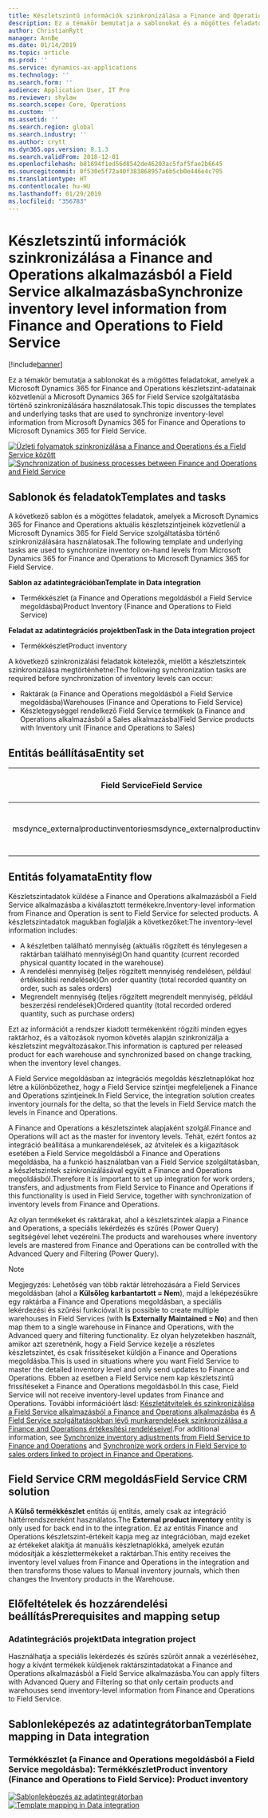 ```yaml
---
title: Készletszintű információk szinkronizálása a Finance and Operations alkalmazásból a Field Service alkalmazásba
description: Ez a témakör bemutatja a sablonokat és a mögöttes feladatokat, amelyek a Microsoft Dynamics 365 for Finance and Operations készletszint-adatainak közvetlenül a Microsoft Dynamics 365 for Field Service szolgáltatásba történő szinkronizálására használatosak.
author: ChristianRytt
manager: AnnBe
ms.date: 01/14/2019
ms.topic: article
ms.prod: ''
ms.service: dynamics-ax-applications
ms.technology: ''
ms.search.form: ''
audience: Application User, IT Pro
ms.reviewer: shylaw
ms.search.scope: Core, Operations
ms.custom: ''
ms.assetid: ''
ms.search.region: global
ms.search.industry: ''
ms.author: crytt
ms.dyn365.ops.version: 8.1.3
ms.search.validFrom: 2018-12-01
ms.openlocfilehash: b81694f1ed56d8542de46203ac5faf5fae2b6645
ms.sourcegitcommit: 0f530e5f72a40f383868957a6b5cb0e446e4c795
ms.translationtype: HT
ms.contentlocale: hu-HU
ms.lasthandoff: 01/29/2019
ms.locfileid: "356783"
---
```

# <a name="synchronize-inventory-level-information-from-finance-and-operations-to-field-service"></a><span data-ttu-id="3ee6c-103">Készletszintű információk szinkronizálása a Finance and Operations alkalmazásból a Field Service alkalmazásba</span><span class="sxs-lookup"><span data-stu-id="3ee6c-103">Synchronize inventory level information from Finance and Operations to Field Service</span></span> 

[!include[banner](../includes/banner.md)]

<span data-ttu-id="3ee6c-104">Ez a témakör bemutatja a sablonokat és a mögöttes feladatokat, amelyek a Microsoft Dynamics 365 for Finance and Operations készletszint-adatainak közvetlenül a Microsoft Dynamics 365 for Field Service szolgáltatásba történő szinkronizálására használatosak.</span><span class="sxs-lookup"><span data-stu-id="3ee6c-104">This topic discusses the templates and underlying tasks that are used to synchronize inventory-level information from Microsoft Dynamics 365 for Finance and Operations to Microsoft Dynamics 365 for Field Service.</span></span>

<span data-ttu-id="3ee6c-105">[![Üzleti folyamatok szinkronizálása a Finance and Operations és a Field Service között](./media/FSOnHandOW.png)](./media/FSOnHandOW.png)</span><span class="sxs-lookup"><span data-stu-id="3ee6c-105">[![Synchronization of business processes between Finance and Operations and Field Service](./media/FSOnHandOW.png)](./media/FSOnHandOW.png)</span></span>

## <a name="templates-and-tasks"></a><span data-ttu-id="3ee6c-106">Sablonok és feladatok</span><span class="sxs-lookup"><span data-stu-id="3ee6c-106">Templates and tasks</span></span>
<span data-ttu-id="3ee6c-107">A következő sablon és a mögöttes feladatok, amelyek a Microsoft Dynamics 365 for Finance and Operations aktuális készletszintjeinek közvetlenül a Microsoft Dynamics 365 for Field Service szolgáltatásba történő szinkronizálására használatosak.</span><span class="sxs-lookup"><span data-stu-id="3ee6c-107">The following template and underlying tasks are used to synchronize inventory on-hand levels from Microsoft Dynamics 365 for Finance and Operations to Microsoft Dynamics 365 for Field Service.</span></span>

<span data-ttu-id="3ee6c-108">**Sablon az adatintegrációban**</span><span class="sxs-lookup"><span data-stu-id="3ee6c-108">**Template in Data integration**</span></span>
- <span data-ttu-id="3ee6c-109">Termékkészlet (a Finance and Operations megoldásból a Field Service megoldásba)</span><span class="sxs-lookup"><span data-stu-id="3ee6c-109">Product Inventory (Finance and Operations to Field Service)</span></span>
  
<span data-ttu-id="3ee6c-110">**Feladat az adatintegrációs projektben**</span><span class="sxs-lookup"><span data-stu-id="3ee6c-110">**Task in the Data integration project**</span></span>
- <span data-ttu-id="3ee6c-111">Termékkészlet</span><span class="sxs-lookup"><span data-stu-id="3ee6c-111">Product inventory</span></span>

<span data-ttu-id="3ee6c-112">A következő szinkronizálási feladatok kötelezők, mielőtt a készletszintek szinkronizálása megtörténhetne:</span><span class="sxs-lookup"><span data-stu-id="3ee6c-112">The following synchronization tasks are required before synchronization of inventory levels can occur:</span></span>
- <span data-ttu-id="3ee6c-113">Raktárak (a Finance and Operations megoldásból a Field Service megoldásba)</span><span class="sxs-lookup"><span data-stu-id="3ee6c-113">Warehouses (Finance and Operations to Field Service)</span></span> 
- <span data-ttu-id="3ee6c-114">Készletegységgel rendelkező Field Service termékek (a Finance and Operations alkalmazásból a Sales alkalmazásba)</span><span class="sxs-lookup"><span data-stu-id="3ee6c-114">Field Service products with Inventory unit (Finance and Operations to Sales)</span></span> 

## <a name="entity-set"></a><span data-ttu-id="3ee6c-115">Entitás beállítása</span><span class="sxs-lookup"><span data-stu-id="3ee6c-115">Entity set</span></span>

| <span data-ttu-id="3ee6c-116">Field Service</span><span class="sxs-lookup"><span data-stu-id="3ee6c-116">Field Service</span></span>                      | <span data-ttu-id="3ee6c-117">Finance and Operations</span><span class="sxs-lookup"><span data-stu-id="3ee6c-117">Finance and Operations</span></span>                 |
|------------------------------------|----------------------------------------|
| <span data-ttu-id="3ee6c-118">msdynce_externalproductinventories</span><span class="sxs-lookup"><span data-stu-id="3ee6c-118">msdynce_externalproductinventories</span></span> | <span data-ttu-id="3ee6c-119">CDS aktuális készlet raktár szerint</span><span class="sxs-lookup"><span data-stu-id="3ee6c-119">CDS inventory on-hand by warehouse</span></span>     |

## <a name="entity-flow"></a><span data-ttu-id="3ee6c-120">Entitás folyamata</span><span class="sxs-lookup"><span data-stu-id="3ee6c-120">Entity flow</span></span>
<span data-ttu-id="3ee6c-121">Készletszintadatok küldése a Finance and Operations alkalmazásból a Field Service alkalmazásba a kiválasztott termékekre.</span><span class="sxs-lookup"><span data-stu-id="3ee6c-121">Inventory-level information from Finance and Operation is sent to Field Service for selected products.</span></span> <span data-ttu-id="3ee6c-122">A készletszintadatok magukban foglalják a következőket:</span><span class="sxs-lookup"><span data-stu-id="3ee6c-122">The inventory-level information includes:</span></span> 
- <span data-ttu-id="3ee6c-123">A készletben található mennyiség (aktuális rögzített és ténylegesen a raktárban található mennyiség)</span><span class="sxs-lookup"><span data-stu-id="3ee6c-123">On hand quantity (current recorded physical quantity located in the warehouse)</span></span>
- <span data-ttu-id="3ee6c-124">A rendelési mennyiség (teljes rögzített mennyiség rendelésen, például értékesítési rendelések)</span><span class="sxs-lookup"><span data-stu-id="3ee6c-124">On order quantity (total recorded quantity on order, such as sales orders)</span></span>
- <span data-ttu-id="3ee6c-125">Megrendelt mennyiség (teljes rögzített megrendelt mennyiség, például beszerzési rendelések)</span><span class="sxs-lookup"><span data-stu-id="3ee6c-125">Ordered quantity (total recorded ordered quantity, such as purchase orders)</span></span>

<span data-ttu-id="3ee6c-126">Ezt az információt a rendszer kiadott termékenként rögzíti minden egyes raktárhoz, és a változások nyomon követés alapján szinkronizálja a készletszint megváltozásakor.</span><span class="sxs-lookup"><span data-stu-id="3ee6c-126">This information is captured per released product for each warehouse and synchronized based on change tracking, when the inventory level changes.</span></span>

<span data-ttu-id="3ee6c-127">A Field Service megoldásban az integrációs megoldás készletnaplókat hoz létre a különbözethez, hogy a Field Service szintjei megfeleljenek a Finance and Operations szintjeinek.</span><span class="sxs-lookup"><span data-stu-id="3ee6c-127">In Field Service, the integration solution creates inventory journals for the delta, so that the levels in Field Service match the levels in Finance and Operations.</span></span>

<span data-ttu-id="3ee6c-128">A Finance and Operations a készletszintek alapjaként szolgál.</span><span class="sxs-lookup"><span data-stu-id="3ee6c-128">Finance and Operations will act as the master for inventory levels.</span></span> <span data-ttu-id="3ee6c-129">Tehát, ezért fontos az integráció beállítása a munkarendelések, az átvitelek és a kiigazítások esetében a Field Service megoldásból a Finance and Operations megoldásba, ha a funkció használatban van a Field Service szolgáltatásban, a készletszintek szinkronizálásával együtt a Finance and Operations megoldásból.</span><span class="sxs-lookup"><span data-stu-id="3ee6c-129">Therefore it is important to set up integration for work orders, transfers, and adjustments from Field Service to Finance and Operations if this functionality is used in Field Service, together with synchronization of inventory levels from Finance and Operations.</span></span>

<span data-ttu-id="3ee6c-130">Az olyan termékeket és raktárakat, ahol a készletszintek alapja a Finance and Operations, a speciális lekérdezés és szűrés (Power Query) segítségével lehet vezérelni.</span><span class="sxs-lookup"><span data-stu-id="3ee6c-130">The products and warehouses where inventory levels are mastered from Finance and Operations can be controlled with the Advanced Query and Filtering (Power Query).</span></span>

> [!NOTE]
> <span data-ttu-id="3ee6c-131">Megjegyzés: Lehetőség van több raktár létrehozására a Field Services megoldásban (ahol a **Külsőleg karbantartott = Nem**), majd a leképezésükre egy raktárba a Finance and Operations megoldásban, a speciális lekérdezési és szűrési funkcióval.</span><span class="sxs-lookup"><span data-stu-id="3ee6c-131">It is possible to create multiple warehouses in Field Services (with **Is Externally Maintained = No**) and then map them to a single warehouse in Finance and Operations, with the Advanced query and filtering functionality.</span></span> <span data-ttu-id="3ee6c-132">Ez olyan helyzetekben használt, amikor azt szeretnénk, hogy a Field Service kezelje a részletes készletszintet, és csak frissítéseket küldjön a Finance and Operations megoldásba.</span><span class="sxs-lookup"><span data-stu-id="3ee6c-132">This is used in situations where you want Field Service to master the detailed inventory level and only send updates to Finance and Operations.</span></span> <span data-ttu-id="3ee6c-133">Ebben az esetben a Field Service nem kap készletszintű frissítéseket a Finance and Operations megoldásból.</span><span class="sxs-lookup"><span data-stu-id="3ee6c-133">In this case, Field Service will not receive inventory-level updates from Finance and Operations.</span></span> <span data-ttu-id="3ee6c-134">További információért lásd: [Készletátvitelek és szinkronizálása a Field Service alkalmazásból a Finance and Operations alkalmazásba](https://docs.microsoft.com/dynamics365/unified-operations/supply-chain/sales-marketing/synchronize-inventory-adjustments) és [A Field Service szolgáltatásokban lévő munkarendelések szinkronizálása a Finance and Operations értékesítési rendeléseivel](https://docs.microsoft.com/dynamics365/unified-operations/supply-chain/sales-marketing/field-service-work-order).</span><span class="sxs-lookup"><span data-stu-id="3ee6c-134">For additional information, see [Synchronize inventory adjustments from Field Service to Finance and Operations](https://docs.microsoft.com/dynamics365/unified-operations/supply-chain/sales-marketing/synchronize-inventory-adjustments) and [Synchronize work orders in Field Service to sales orders linked to project in Finance and Operations](https://docs.microsoft.com/dynamics365/unified-operations/supply-chain/sales-marketing/field-service-work-order).</span></span>

## <a name="field-service-crm-solution"></a><span data-ttu-id="3ee6c-135">Field Service CRM megoldás</span><span class="sxs-lookup"><span data-stu-id="3ee6c-135">Field Service CRM solution</span></span>
<span data-ttu-id="3ee6c-136">A **Külső termékkészlet** entitás új entitás, amely csak az integráció háttérrendszereként használatos.</span><span class="sxs-lookup"><span data-stu-id="3ee6c-136">The **External product inventory** entity is only used for back end in to the integration.</span></span> <span data-ttu-id="3ee6c-137">Ez az entitás Finance and Operations készletszint-értékeit kapja meg az integrációban, majd ezeket az értékeket alakítja át manuális készletnaplókká, amelyek ezután módosítják a készlettermékeket a raktárban.</span><span class="sxs-lookup"><span data-stu-id="3ee6c-137">This entity receives the inventory level values from Finance and Operations in the integration and then transforms those values to Manual inventory journals, which then changes the Inventory products in the Warehouse.</span></span>

## <a name="prerequisites-and-mapping-setup"></a><span data-ttu-id="3ee6c-138">Előfeltételek és hozzárendelési beállítás</span><span class="sxs-lookup"><span data-stu-id="3ee6c-138">Prerequisites and mapping setup</span></span>

### <a name="data-integration-project"></a><span data-ttu-id="3ee6c-139">Adatintegrációs projekt</span><span class="sxs-lookup"><span data-stu-id="3ee6c-139">Data integration project</span></span>
<span data-ttu-id="3ee6c-140">Használhatja a speciális lekérdezés és szűrés szűrőit annak a vezérléséhez, hogy a kívánt termékek küldjenek raktárszintadatokat a Finance and Operations alkalmazásból a Field Service alkalmazásba.</span><span class="sxs-lookup"><span data-stu-id="3ee6c-140">You can apply filters with Advanced Query and Filtering so that only certain products and warehouses send inventory-level information from Finance and Operations to Field Service.</span></span>

## <a name="template-mapping-in-data-integration"></a><span data-ttu-id="3ee6c-141">Sablonleképezés az adatintegrátorban</span><span class="sxs-lookup"><span data-stu-id="3ee6c-141">Template mapping in Data integration</span></span>

### <a name="product-inventory-finance-and-operations-to-field-service-product-inventory"></a><span data-ttu-id="3ee6c-142">Termékkészlet (a Finance and Operations megoldásból a Field Service megoldásba): Termékkészlet</span><span class="sxs-lookup"><span data-stu-id="3ee6c-142">Product inventory (Finance and Operations to Field Service): Product inventory</span></span>

<span data-ttu-id="3ee6c-143">[![Sablonleképezés az adatintegrátorban](./media/FSinventoryLevel1.png)](./media/FSinventoryLevel1.png)</span><span class="sxs-lookup"><span data-stu-id="3ee6c-143">[![Template mapping in Data integration](./media/FSinventoryLevel1.png)](./media/FSinventoryLevel1.png)</span></span>
